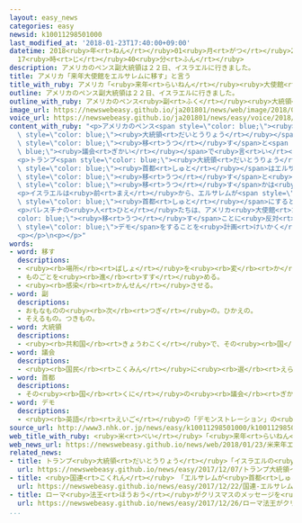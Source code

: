 ```yaml
---
layout: easy_news
categories: easy
newsid: k10011298501000
last_modified_at: '2018-01-23T17:40:00+09:00'
datetime: 2018<ruby>年<rt>ねん</rt></ruby>01<ruby>月<rt>がつ</rt></ruby>23<ruby>日<rt>にち</rt></ruby>
  17<ruby>時<rt>じ</rt></ruby>40<ruby>分<rt>ふん</rt></ruby>
description: アメリカのペンス副大統領は２２日、イスラエルに行きました。
title: アメリカ「来年大使館をエルサレムに移す」と言う
title_with_ruby: アメリカ「<ruby>来年<rt>らいねん</rt></ruby><ruby>大使館<rt>たいしかん</rt></ruby>をエルサレムに<ruby>移<rt>うつ</rt></ruby>す」と<ruby>言<rt>い</rt></ruby>う
outline: アメリカのペンス副大統領は２２日、イスラエルに行きました。
outline_with_ruby: アメリカのペンス<ruby>副<rt>ふく</rt></ruby><ruby>大統領<rt>だいとうりょう</rt></ruby>は２２<ruby>日<rt>にち</rt></ruby>、イスラエルに<ruby>行<rt>い</rt></ruby>きました。
image_url: https://newswebeasy.github.io/ja201801/news/web/image/2018/01/23/K10011298501_1801230923_1801230924_01_03.jpg
voice_url: https://newswebeasy.github.io/ja201801/news/easy/voice/2018/01/23/k10011298501000.mp3
content_with_ruby: "<p>アメリカのペンス<span style=\"color: blue;\"><ruby>副<rt>ふく</rt></ruby></span><span\
  \ style=\"color: blue;\"><ruby>大統領<rt>だいとうりょう</rt></ruby></span>は２２<ruby>日<rt>にち</rt></ruby>、イスラエルに<ruby>行<rt>い</rt></ruby>きました。そして、<ruby>来年<rt>らいねん</rt></ruby>の<ruby>終<rt>お</rt></ruby>わりまでにアメリカ<ruby>大使館<rt>たいしかん</rt></ruby>をエルサレムに<span\
  \ style=\"color: blue;\"><ruby>移<rt>うつ</rt></ruby>す</span>と<span style=\"color:\
  \ blue;\"><ruby>議会<rt>ぎかい</rt></ruby></span>で<ruby>言<rt>い</rt></ruby>いました。</p>\n\
  <p>トランプ<span style=\"color: blue;\"><ruby>大統領<rt>だいとうりょう</rt></ruby></span>は<ruby>先月<rt>せんげつ</rt></ruby>、イスラエルの<span\
  \ style=\"color: blue;\"><ruby>首都<rt>しゅと</rt></ruby></span>はエルサレムだと<ruby>言<rt>い</rt></ruby>いました。そして、<ruby>今<rt>いま</rt></ruby>はテルアビブにあるアメリカ<ruby>大使館<rt>たいしかん</rt></ruby>をエルサレムに<span\
  \ style=\"color: blue;\"><ruby>移<rt>うつ</rt></ruby>す</span>と<ruby>言<rt>い</rt></ruby>いましたが、いつ<span\
  \ style=\"color: blue;\"><ruby>移<rt>うつ</rt></ruby>す</span>かは<ruby>言<rt>い</rt></ruby>っていませんでした。</p>\n\
  <p>イスラエルは<ruby>前<rt>まえ</rt></ruby>から、エルサレムが<span style=\"color: blue;\"><ruby>首都<rt>しゅと</rt></ruby></span>だと<ruby>言<rt>い</rt></ruby>っています。しかし、パレスチナの<ruby>人<rt>ひと</rt></ruby>たちも<ruby>将来<rt>しょうらい</rt></ruby><ruby>国<rt>くに</rt></ruby>をつくるときにはエルサレムを<span\
  \ style=\"color: blue;\"><ruby>首都<rt>しゅと</rt></ruby></span>にすると<ruby>言<rt>い</rt></ruby>っています。</p>\n\
  <p>パレスチナの<ruby>人<rt>ひと</rt></ruby>たちは、アメリカ<ruby>大使館<rt>たいしかん</rt></ruby>を<span style=\"\
  color: blue;\"><ruby>移<rt>うつ</rt></ruby>す</span>ことに<ruby>反対<rt>はんたい</rt></ruby>して、<ruby>大勢<rt>おおぜい</rt></ruby>の<ruby>人<rt>ひと</rt></ruby>が<span\
  \ style=\"color: blue;\">デモ</span>をすることを<ruby>計画<rt>けいかく</rt></ruby>しています。</p>\n\
  <p></p>\n<p></p>"
words:
- word: 移す
  descriptions:
  - <ruby><rb>場所</rb><rt>ばしょ</rt></ruby>を<ruby><rb>変</rb><rt>か</rt></ruby>える。
  - ものごとを<ruby><rb>進</rb><rt>すす</rt></ruby>める。
  - <ruby><rb>感染</rb><rt>かんせん</rt></ruby>させる。
- word: 副
  descriptions:
  - おもなものの<ruby><rb>次</rb><rt>つぎ</rt></ruby>の。ひかえの。
  - そえるもの。つきもの。
- word: 大統領
  descriptions:
  - <ruby><rb>共和国</rb><rt>きょうわこく</rt></ruby>で、その<ruby><rb>国</rb><rt>くに</rt></ruby>を<ruby><rb>代表</rb><rt>だいひょう</rt></ruby>する<ruby><rb>人</rb><rt>ひと</rt></ruby>。
- word: 議会
  descriptions:
  - <ruby><rb>国民</rb><rt>こくみん</rt></ruby>に<ruby><rb>選</rb><rt>えら</rt></ruby>ばれた<ruby><rb>議員</rb><rt>ぎいん</rt></ruby>が<ruby><rb>集</rb><rt>あつ</rt></ruby>まって、<ruby><rb>国</rb><rt>くに</rt></ruby>や<ruby><rb>地方</rb><rt>ちほう</rt></ruby>の<ruby><rb>政治</rb><rt>せいじ</rt></ruby>について<ruby><rb>話</rb><rt>はな</rt></ruby>し<ruby><rb>合</rb><rt>あ</rt></ruby>い、<ruby><rb>取</rb><rt>と</rt></ruby>り<ruby><rb>決</rb><rt>き</rt></ruby>めをする<ruby><rb>所</rb><rt>ところ</rt></ruby>。<ruby><rb>国</rb><rt>くに</rt></ruby>の<ruby><rb>議会</rb><rt>ぎかい</rt></ruby>の<ruby><rb>国会</rb><rt>こっかい</rt></ruby>と、<ruby><rb>都道府県</rb><rt>とどうふけん</rt></ruby>などの<ruby><rb>地方議会</rb><rt>ちほうぎかい</rt></ruby>とがある。
- word: 首都
  descriptions:
  - その<ruby><rb>国</rb><rt>くに</rt></ruby>の<ruby><rb>議会</rb><rt>ぎかい</rt></ruby>や<ruby><rb>中心</rb><rt>ちゅうしん</rt></ruby>になる<ruby><rb>役所</rb><rt>やくしょ</rt></ruby>のある<ruby><rb>都市</rb><rt>とし</rt></ruby>。<ruby><rb>日本</rb><rt>にっぽん</rt></ruby>の<ruby><rb>東京</rb><rt>とうきょう</rt></ruby>、アメリカのワシントンなど。<ruby><rb>首府</rb><rt>しゅふ</rt></ruby>。
- word: デモ
  descriptions:
  - <ruby><rb>英語</rb><rt>えいご</rt></ruby>の「デモンストレーション」の<ruby><rb>略</rb><rt>りゃく</rt></ruby>。<ruby><rb>自分</rb><rt>じぶん</rt></ruby>たちの<ruby><rb>考</rb><rt>かんが</rt></ruby>えを<ruby><rb>相手</rb><rt>あいて</rt></ruby>に<ruby><rb>認</rb><rt>みと</rt></ruby>めさせようとして、<ruby><rb>大勢</rb><rt>おおぜい</rt></ruby>が<ruby><rb>集</rb><rt>あつ</rt></ruby>まって<ruby><rb>自分</rb><rt>じぶん</rt></ruby>たちの<ruby><rb>勢</rb><rt>いきお</rt></ruby>いを<ruby><rb>示</rb><rt>しめ</rt></ruby>すこと。また、そのための<ruby><rb>行進</rb><rt>こうしん</rt></ruby>。
source_url: http://www3.nhk.or.jp/news/easy/k10011298501000/k10011298501000.html
web_title_with_ruby: <ruby>米<rt>べい</rt></ruby>「<ruby>来年<rt>らいねん</rt></ruby><ruby>エルサレム<rt>えるされむ</rt></ruby><ruby>移転<rt>いてん</rt></ruby>」に<ruby>パレスチナ<rt>ぱれすちな</rt></ruby><ruby>反発<rt>はんぱつ</rt></ruby>
web_news_url: https://newswebeasy.github.io/news/web/2018/01/23/米来年エルサレム移転にパレスチナ反発
related_news:
- title: トランプ<ruby>大統領<rt>だいとうりょう</rt></ruby>「イスラエルの<ruby>首都<rt>しゅと</rt></ruby>はエルサレム」
  url: https://newswebeasy.github.io/news/easy/2017/12/07/トランプ大統領イスラエルの首都はエルサレム
- title: <ruby>国連<rt>こくれん</rt></ruby>　「エルサレムが<ruby>首都<rt>しゅと</rt></ruby>」と<ruby>言<rt>い</rt></ruby>うアメリカを<ruby>認<rt>みと</rt></ruby>めない
  url: https://newswebeasy.github.io/news/easy/2017/12/22/国連-エルサレムが首都と言うアメリカを認めない
- title: ローマ<ruby>法王<rt>ほうおう</rt></ruby>がクリスマスのメッセージを<ruby>出<rt>だ</rt></ruby>す
  url: https://newswebeasy.github.io/news/easy/2017/12/26/ローマ法王がクリスマスのメッセージを出す
...
```

